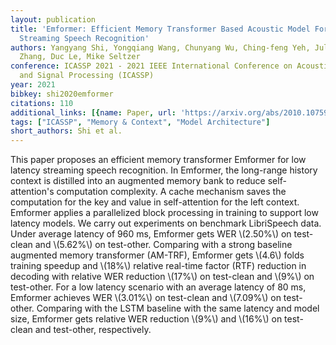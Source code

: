 ```yaml
---
layout: publication
title: 'Emformer: Efficient Memory Transformer Based Acoustic Model For Low Latency
  Streaming Speech Recognition'
authors: Yangyang Shi, Yongqiang Wang, Chunyang Wu, Ching-feng Yeh, Julian Chan, Frank
  Zhang, Duc Le, Mike Seltzer
conference: ICASSP 2021 - 2021 IEEE International Conference on Acoustics, Speech
  and Signal Processing (ICASSP)
year: 2021
bibkey: shi2020emformer
citations: 110
additional_links: [{name: Paper, url: 'https://arxiv.org/abs/2010.10759'}]
tags: ["ICASSP", "Memory & Context", "Model Architecture"]
short_authors: Shi et al.
---
```

This paper proposes an efficient memory transformer Emformer for low latency
streaming speech recognition. In Emformer, the long-range history context is
distilled into an augmented memory bank to reduce self-attention's computation
complexity. A cache mechanism saves the computation for the key and value in
self-attention for the left context. Emformer applies a parallelized block
processing in training to support low latency models. We carry out experiments
on benchmark LibriSpeech data. Under average latency of 960 ms, Emformer gets
WER \\(2.50%\\) on test-clean and \\(5.62%\\) on test-other. Comparing with a strong
baseline augmented memory transformer (AM-TRF), Emformer gets \\(4.6\\) folds
training speedup and \\(18%\\) relative real-time factor (RTF) reduction in
decoding with relative WER reduction \\(17%\\) on test-clean and \\(9%\\) on
test-other. For a low latency scenario with an average latency of 80 ms,
Emformer achieves WER \\(3.01%\\) on test-clean and \\(7.09%\\) on test-other.
Comparing with the LSTM baseline with the same latency and model size, Emformer
gets relative WER reduction \\(9%\\) and \\(16%\\) on test-clean and test-other,
respectively.